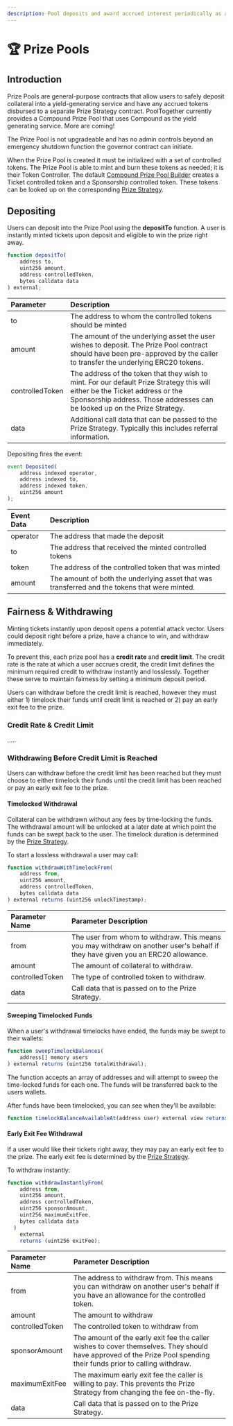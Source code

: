 ```yaml
---
description: Pool deposits and award accrued interest periodically as a prize
---
```


# 🏆 Prize Pools

## Introduction

Prize Pools are general-purpose contracts that allow users to safely deposit collateral into a yield-generating service and have any accrued tokens disbursed to a separate Prize Strategy contract. PoolTogether currently provides a Compound Prize Pool that uses Compound as the yield generating service.  More are coming!

The Prize Pool is not upgradeable and has no admin controls beyond an emergency shutdown function the governor contract can initiate. 

When the Prize Pool is created it must be initialized with a set of controlled tokens.  The Prize Pool is able to mint and burn these tokens as needed; it is their Token Controller.  The default [Compound Prize Pool Builder](../builders/) creates a Ticket controlled token and a Sponsorship controlled token.  These tokens can be looked up on the corresponding [Prize Strategy](../prize-strategy/).

## Depositing  

Users can deposit into the Prize Pool using the **depositTo** function. A user is instantly minted tickets upon deposit and eligible to win the prize right away.  

```javascript
function depositTo(
    address to,
    uint256 amount,
    address controlledToken,
    bytes calldata data
) external;
```

| Parameter | Description |
| :--- | :--- |
| to | The address to whom the controlled tokens should be minted |
| amount | The amount of the underlying asset the user wishes to deposit.  The Prize Pool contract should have been pre-approved by the caller to transfer the underlying ERC20 tokens. |
| controlledToken | The address of the token that they wish to mint.  For our default Prize Strategy this will either be the Ticket address or the Sponsorship address.  Those addresses can be looked up on the Prize Strategy. |
| data | Additional call data that can be passed to the Prize Strategy.  Typically this includes referral information. |

Depositing fires the event:

```javascript
event Deposited(
    address indexed operator,
    address indexed to,
    address indexed token,
    uint256 amount
);
```

| Event Data | Description |
| :--- | :--- |
| operator | The address that made the deposit |
| to | The address that received the minted controlled tokens |
| token | The address of the controlled token that was minted |
| amount | The amount of both the underlying asset that was transferred and the tokens that were minted. |

## Fairness & Withdrawing

Minting tickets instantly upon deposit opens a potential attack vector. Users could deposit right before a prize, have a chance to win, and withdraw immediately. 

To prevent this, each prize pool has a **credit rate** and **credit limit**. The credit rate is the rate at which a user accrues credit, the credit limit defines the minimum required credit to withdraw instantly and losslessly. Together these serve to maintain fairness by setting a minimum deposit period.

Users can withdraw before the credit limit is reached, however they must either 1\) timelock their funds until credit limit is reached or 2\) pay an early exit fee to the prize. 

### Credit Rate & Credit Limit

.....

### Withdrawing Before Credit Limit is Reached 

Users can withdraw before the credit limit has been reached but they must choose to either timelock their funds until the credit limit has been reached or pay an early exit fee to the prize. 

#### Timelocked Withdrawal

Collateral can be withdrawn without any fees by time-locking the funds.  The withdrawal amount will be unlocked at a later date at which point the funds can be swept back to the user.  The timelock duration is determined by the [Prize Strategy](../prize-strategy/).

To start a lossless withdrawal a user may call:

```javascript
function withdrawWithTimelockFrom(
    address from,
    uint256 amount,
    address controlledToken,
    bytes calldata data
) external returns (uint256 unlockTimestamp);
```

| Parameter Name | Parameter Description |
| :--- | :--- |
| from | The user from whom to withdraw.  This means you may withdraw on another user's behalf if they have given you an ERC20 allowance. |
| amount | The amount of collateral to withdraw. |
| controlledToken | The type of controlled token to withdraw. |
| data | Call data that is passed on to the Prize Strategy. |

#### Sweeping Timelocked Funds

When a user's withdrawal timelocks have ended, the funds may be swept to their wallets:

```javascript
function sweepTimelockBalances(
    address[] memory users
) external returns (uint256 totalWithdrawal);
```

The function accepts an array of addresses and will attempt to sweep the time-locked funds for each one.  The funds will be transferred back to the users wallets.

After funds have been timelocked, you can see when they'll be available:

```javascript
function timelockBalanceAvailableAt(address user) external view returns (uint256)
```

#### Early Exit Fee Withdrawal 

If a user would like their tickets right away, they may pay an early exit fee to the prize.  The early exit fee is determined by the [Prize Strategy](../prize-strategy/).

To withdraw instantly:

```javascript
function withdrawInstantlyFrom(
    address from,
    uint256 amount,
    address controlledToken,
    uint256 sponsorAmount,
    uint256 maximumExitFee,
    bytes calldata data
  )
    external
    returns (uint256 exitFee);
```

| Parameter Name | Parameter Description |
| :--- | :--- |
| from | The address to withdraw from.  This means you can withdraw on another user's behalf if you have an allowance for the controlled token. |
| amount | The amount to withdraw |
| controlledToken | The controlled token to withdraw from |
| sponsorAmount | The amount of the early exit fee the caller wishes to cover themselves.  They should have approved of the Prize Pool spending their funds prior to calling withdraw. |
| maximumExitFee | The maximum early exit fee the caller is willing to pay.  This prevents the Prize Strategy from changing the fee on-the-fly. |
| data | Call data that is passed on to the Prize Strategy. |



